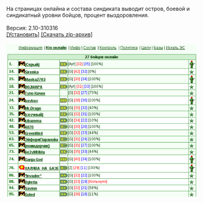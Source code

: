 На страницах онлайна и состава синдиката выводит остров, боевой и синдикатный уровни бойцов, процент выздоровления.
<br>
<br>
Версия: 2.10-310316
<br>
[[Установить]](https://raw.githubusercontent.com/MyRequiem/comfortablePlayingInGW/master/separatedScripts/SyndPersInfo/syndPersInfo.user.js) [[Скачать zip-архив]](https://raw.githubusercontent.com/MyRequiem/comfortablePlayingInGW/master/separatedScripts/SyndPersInfo/syndPersInfo.user.js.zip)
<br>
<br>
![SyndPersInfo](https://raw.githubusercontent.com/MyRequiem/comfortablePlayingInGW/master/imgs/SyndPersInfo/screen.png)
<br>
